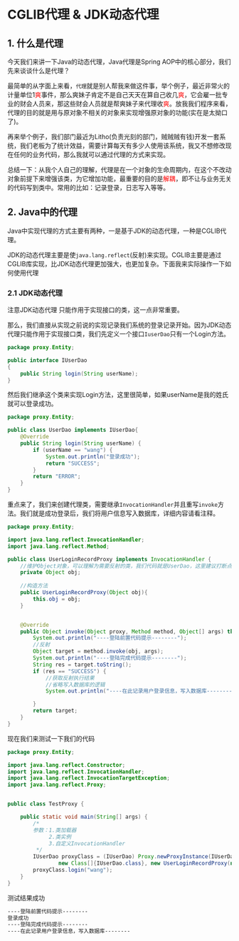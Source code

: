 # CGLIB代理 & JDK动态代理

## 1.	什么是代理

今天我们来讲一下Java的动态代理，Java代理是Spring AOP中的核心部分，我们先来谈谈什么是代理？

最简单的从字面上来看，`代理`就是别人帮我来做这件事，举个例子，最近非常火的计量单位1<font color='red'>爽</font>事件，那么爽妹子肯定不是自己天天在算自己收几<font color='red'>爽</font>，它会雇一批专业的财会人员来，那这些财会人员就是帮爽妹子来代理收<font color='red'>爽</font>。放我我们程序来看，代理的目的就是用与原对象不相关的对象来实现增强原对象的功能(实在是太拗口了)。

再来举个例子，我们部门最近为Litho(负责光刻的部门，贼贼贼有钱)开发一套系统，我们老板为了统计效益，需要计算每天有多少人使用该系统，我又不想修改现在任何的业务代码，那么我就可以通过代理的方式来实现。

总结一下：从我个人自己的理解，代理是在一个对象的生命周期内，在这个不改动对象前提下来增强该类，为它增加功能，最重要的目的是<font color=red>解耦</font>，即不让与业务无关的代码写到类中。常用的比如：记录登录，日志写入等等。



## 2.	Java中的代理

Java中实现代理的方式主要有两种，一是基于JDK的动态代理，一种是CGLIB代理。 

JDK的动态代理主要是使`java.lang.reflect`(反射)来实现。CGLIB主要是通过CGLIB库实现，比JDK动态代理更加强大，也更加复杂。下面我来实际操作一下如何使用代理



### 2.1	JDK动态代理

注意JDK动态代理 只能作用于实现接口的类，这一点非常重要。

那么，我们直接从实现之前说的实现记录我们系统的登录记录开始。因为JDK动态代理只能作用于实现接口类，我们先定义一个接口`IuserDao`只有一个Login方法。

```java
package proxy.Entity;

public interface IUserDao
{
    public String login(String userName);
}
```



然后我们继承这个类来实现Login方法，这里很简单，如果userName是我的姓氏就可以登录成功。

```java
package proxy.Entity;

public class UserDao implements IUserDao{
    @Override
    public String login(String userName) {
        if (userName == "wang") {
            System.out.println("登录成功");
            return "SUCCESS";
        }
        return "ERROR";
    }
}
```



重点来了，我们来创建代理类，需要继承`InvocationHandler`并且重写`invoke`方法。我们就是成功登录后，我们将用户信息写入数据库，详细内容请看注释。

```java
package proxy.Entity;

import java.lang.reflect.InvocationHandler;
import java.lang.reflect.Method;

public class UserLoginRecordProxy implements InvocationHandler {
    //维护Object对象，可以理解为需要反射的类，我们代码就是UserDao，这里建议打断点看一下，
    private Object obj;
	
    //构造方法
    public UserLoginRecordProxy(Object obj){
        this.obj = obj;
    }


    @Override
    public Object invoke(Object proxy, Method method, Object[] args) throws Throwable {
        System.out.println("----登陆前置代码提示--------");
        //反射
        Object target = method.invoke(obj, args);
        System.out.println("----登陆完成代码提示--------");
        String res = target.toString();
        if (res == "SUCCESS") {
            //获取反射执行结果
            //省略写入数据库的逻辑
            System.out.println("----在此记录用户登录信息，写入数据库--------");

        }
        return target;
    }
}
```



现在我们来测试一下我们的代码

```java
package proxy.Entity;

import java.lang.reflect.Constructor;
import java.lang.reflect.InvocationHandler;
import java.lang.reflect.InvocationTargetException;
import java.lang.reflect.Proxy;


public class TestProxy {

    public static void main(String[] args) {
        /*
        参数：1.类加载器
             2.类实例
             3.自定义InvocationHandler
         */
        IUserDao proxyClass = (IUserDao) Proxy.newProxyInstance(IUserDao.class.getClassLoader(),
                new Class[]{IUserDao.class}, new UserLoginRecordProxy(new UserDao()));
        proxyClass.login("wang");
    }
}
```

测试结果成功

```bash
----登陆前置代码提示--------
登录成功
----登陆完成代码提示--------
----在此记录用户登录信息，写入数据库--------
```

